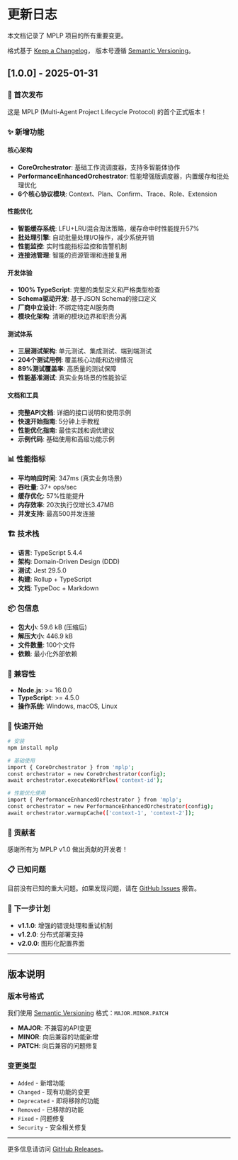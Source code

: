 # 更新日志

本文档记录了 MPLP 项目的所有重要变更。

格式基于 [Keep a Changelog](https://keepachangelog.com/zh-CN/1.0.0/)，
版本号遵循 [Semantic Versioning](https://semver.org/lang/zh-CN/)。

## [1.0.0] - 2025-01-31

### 🎉 首次发布

这是 MPLP (Multi-Agent Project Lifecycle Protocol) 的首个正式版本！

### ✨ 新增功能

#### 核心架构
- **CoreOrchestrator**: 基础工作流调度器，支持多智能体协作
- **PerformanceEnhancedOrchestrator**: 性能增强版调度器，内置缓存和批处理优化
- **6个核心协议模块**: Context、Plan、Confirm、Trace、Role、Extension

#### 性能优化
- **智能缓存系统**: LFU+LRU混合淘汰策略，缓存命中时性能提升57%
- **批处理引擎**: 自动批量处理I/O操作，减少系统开销
- **性能监控**: 实时性能指标监控和告警机制
- **连接池管理**: 智能的资源管理和连接复用

#### 开发体验
- **100% TypeScript**: 完整的类型定义和严格类型检查
- **Schema驱动开发**: 基于JSON Schema的接口定义
- **厂商中立设计**: 不绑定特定AI服务商
- **模块化架构**: 清晰的模块边界和职责分离

#### 测试体系
- **三层测试架构**: 单元测试、集成测试、端到端测试
- **204个测试用例**: 覆盖核心功能和边缘情况
- **89%测试覆盖率**: 高质量的测试保障
- **性能基准测试**: 真实业务场景的性能验证

#### 文档和工具
- **完整API文档**: 详细的接口说明和使用示例
- **快速开始指南**: 5分钟上手教程
- **性能优化指南**: 最佳实践和调优建议
- **示例代码**: 基础使用和高级功能示例

### 📊 性能指标

- **平均响应时间**: 347ms (真实业务场景)
- **吞吐量**: 37+ ops/sec
- **缓存优化**: 57%性能提升
- **内存效率**: 20次执行仅增长3.47MB
- **并发支持**: 最高500并发连接

### 🏗️ 技术栈

- **语言**: TypeScript 5.4.4
- **架构**: Domain-Driven Design (DDD)
- **测试**: Jest 29.5.0
- **构建**: Rollup + TypeScript
- **文档**: TypeDoc + Markdown

### 📦 包信息

- **包大小**: 59.6 kB (压缩后)
- **解压大小**: 446.9 kB
- **文件数量**: 100个文件
- **依赖**: 最小化外部依赖

### 🔧 兼容性

- **Node.js**: >= 16.0.0
- **TypeScript**: >= 4.5.0
- **操作系统**: Windows, macOS, Linux

### 🚀 快速开始

```bash
# 安装
npm install mplp

# 基础使用
import { CoreOrchestrator } from 'mplp';
const orchestrator = new CoreOrchestrator(config);
await orchestrator.executeWorkflow('context-id');

# 性能优化使用
import { PerformanceEnhancedOrchestrator } from 'mplp';
const orchestrator = new PerformanceEnhancedOrchestrator(config);
await orchestrator.warmupCache(['context-1', 'context-2']);
```

### 🤝 贡献者

感谢所有为 MPLP v1.0 做出贡献的开发者！

### 📋 已知问题

目前没有已知的重大问题。如果发现问题，请在 [GitHub Issues](https://github.com/your-org/mplp/issues) 报告。

### 🔮 下一步计划

- **v1.1.0**: 增强的错误处理和重试机制
- **v1.2.0**: 分布式部署支持
- **v2.0.0**: 图形化配置界面

---

## 版本说明

### 版本号格式

我们使用 [Semantic Versioning](https://semver.org/) 格式：`MAJOR.MINOR.PATCH`

- **MAJOR**: 不兼容的API变更
- **MINOR**: 向后兼容的功能新增
- **PATCH**: 向后兼容的问题修复

### 变更类型

- `Added` - 新增功能
- `Changed` - 现有功能的变更
- `Deprecated` - 即将移除的功能
- `Removed` - 已移除的功能
- `Fixed` - 问题修复
- `Security` - 安全相关修复

---

更多信息请访问 [GitHub Releases](https://github.com/your-org/mplp/releases)。
